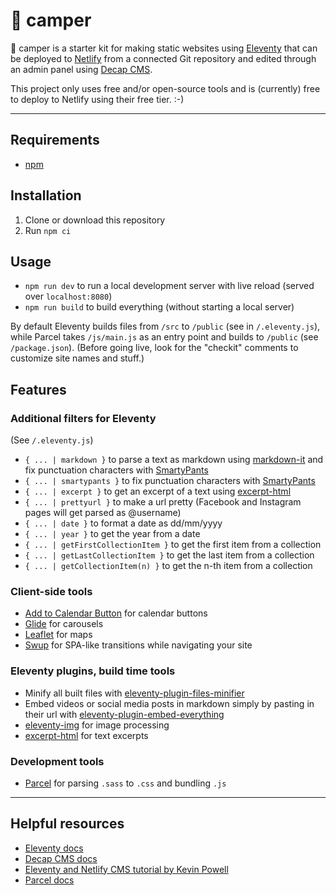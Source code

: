 # 🚐 camper

🚐 camper is a starter kit for making static websites using [Eleventy](https://www.11ty.dev/) that can be deployed to [Netlify](https://www.netlify.com/) from a connected Git repository and edited through an admin panel using [Decap CMS](https://www.decapcms.org/).

This project only uses free and/or open-source tools and is (currently) free to deploy to Netlify using their free tier. :-)

---

## Requirements
- [npm](https://www.npmjs.com/)

## Installation
1. Clone or download this repository
2. Run `npm ci`

## Usage
- `npm run dev` to run a local development server with live reload (served over `localhost:8080`)
- `npm run build` to build everything (without starting a local server)

By default Eleventy builds files from `/src` to `/public` (see in `/.eleventy.js`), while Parcel takes `/js/main.js` as an entry point and builds to `/public` (see `/package.json`). (Before going live, look for the "checkit" comments to customize site names and stuff.)

## Features

### Additional filters for Eleventy
(See `/.eleventy.js`)
- `{ ... | markdown }` to parse a text as markdown using [markdown-it](https://markdown-it.github.io/) and fix punctuation characters with [SmartyPants](https://www.npmjs.com/package/smartypants)
- `{ ... | smartypants }` to fix punctuation characters with [SmartyPants](https://www.npmjs.com/package/smartypants)
- `{ ... | excerpt }` to get an excerpt of a text using [excerpt-html](https://www.npmjs.com/package/excerpt-html)
- `{ ... | prettyurl }` to make a url pretty (Facebook and Instagram pages will get parsed as @username)
- `{ ... | date }` to format a date as dd/mm/yyyy
- `{ ... | year }` to get the year from a date
- `{ ... | getFirstCollectionItem }` to get the first item from a collection
- `{ ... | getLastCollectionItem }` to get the last item from a collection
- `{ ... | getCollectionItem(n) }` to get the n-th item from a collection

### Client-side tools
- [Add to Calendar Button](https://add-to-calendar-button.com/) for calendar buttons
- [Glide](https://glidejs.com/) for carousels
- [Leaflet](https://leafletjs.com/) for maps
- [Swup](https://swup.js.org/) for SPA-like transitions while navigating your site

### Eleventy plugins, build time tools
- Minify all built files with [eleventy-plugin-files-minifier](https://www.npmjs.com/package/@sherby/eleventy-plugin-files-minifier)
- Embed videos or social media posts in markdown simply by pasting in their url with [eleventy-plugin-embed-everything](https://www.npmjs.com/package/eleventy-plugin-embed-everything)
- [eleventy-img](https://www.11ty.dev/docs/plugins/image/) for image processing
- [excerpt-html](https://www.npmjs.com/package/excerpt-html) for text excerpts

### Development tools
- [Parcel](https://parceljs.org/) for parsing `.sass` to `.css` and bundling `.js`

---

## Helpful resources
- [Eleventy docs](https://www.11ty.dev/docs/)
- [Decap CMS docs](https://www.decapcms.org/docs/intro/)
- [Eleventy and Netlify CMS tutorial by Kevin Powell](https://www.youtube.com/watch?v=4wD00RT6d-g)
- [Parcel docs](https://parceljs.org/docs/)